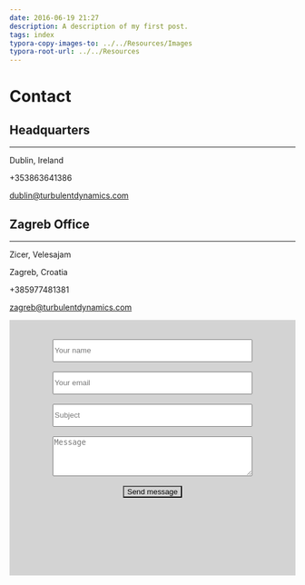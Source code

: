 ```yaml
---
date: 2016-06-19 21:27
description: A description of my first post.
tags: index
typora-copy-images-to: ../../Resources/Images
typora-root-url: ../../Resources
---
```


# Contact

## Headquarters
<hr>
<p>Dublin, Ireland</p>

<p>+353863641386</p>

</p><a href="dublin@turbulentdynamics.com">dublin@turbulentdynamics.com</a></p>


<h2> Zagreb Office</h2>
<hr>
</p>Zicer, Velesajam</p>

</p>Zagreb, Croatia</p>

</p>+385977481381</p>

</p><a href="zagreb@turbulentdynamics.com">zagreb@turbulentdynamics.com</a></p>

  <form action="https://formspree.io/nobyrnes@icloud.com" method="POST">
<div style="background-color:lightgray;text-align:center; width:100%;height:450px">
<br><br>
     <input  type="text" placeholder="Your name" name="name" style="width:70%;height:40px"><br><br>
     <input  type="email" placeholder="Your email" name="email" style="width:70%;height:40px"><br><br>
     <input type="text" placeholder="Subject" name="subject" style="width:70%;height:40px"><br><br>
     <textarea rows="6" placeholder="Message" name="message" style="width:70%;height:70px"></textarea><br><br>
     <button  type="submit" value="send" role="button" style="background-color:lightgray">Send message</button>
</div>
  </form>
